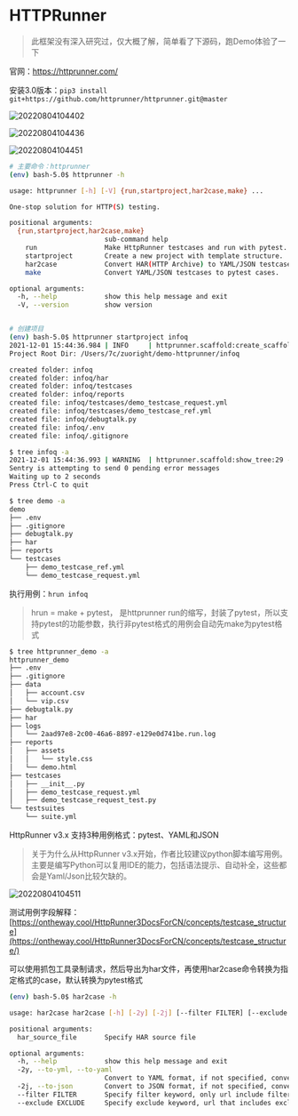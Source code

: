 # HTTPRunner

> 此框架没有深入研究过，仅大概了解，简单看了下源码，跑Demo体验了一下

官网：<https://httprunner.com/>

安装3.0版本：`pip3 install git+https://github.com/httprunner/httprunner.git@master`

![20220804104402](http://image.zuoright.com/20220804104402.png)

![20220804104436](http://image.zuoright.com/20220804104436.png)

![20220804104451](http://image.zuoright.com/20220804104451.png)

```bash
# 主要命令：httprunner
(env) bash-5.0$ httprunner -h

usage: httprunner [-h] [-V] {run,startproject,har2case,make} ...

One-stop solution for HTTP(S) testing.

positional arguments:
  {run,startproject,har2case,make}
                        sub-command help
    run                 Make HttpRunner testcases and run with pytest.
    startproject        Create a new project with template structure.
    har2case            Convert HAR(HTTP Archive) to YAML/JSON testcases for HttpRunner.
    make                Convert YAML/JSON testcases to pytest cases.

optional arguments:
  -h, --help            show this help message and exit
  -V, --version         show version


# 创建项目
(env) bash-5.0$ httprunner startproject infoq
2021-12-01 15:44:36.984 | INFO     | httprunner.scaffold:create_scaffold:43 - Create new project: infoq
Project Root Dir: /Users/7c/zuoright/demo-httprunner/infoq

created folder: infoq
created folder: infoq/har
created folder: infoq/testcases
created folder: infoq/reports
created file: infoq/testcases/demo_testcase_request.yml
created file: infoq/testcases/demo_testcase_ref.yml
created file: infoq/debugtalk.py
created file: infoq/.env
created file: infoq/.gitignore

$ tree infoq -a
2021-12-01 15:44:36.993 | WARNING  | httprunner.scaffold:show_tree:29 - tree command not exists, ignore.
Sentry is attempting to send 0 pending error messages
Waiting up to 2 seconds
Press Ctrl-C to quit
```

```bash
$ tree demo -a
demo
├── .env
├── .gitignore
├── debugtalk.py
├── har
├── reports
└── testcases
    ├── demo_testcase_ref.yml
    └── demo_testcase_request.yml
```

执行用例：`hrun infoq`

> hrun = make + pytest， 是httprunner run的缩写，封装了pytest，所以支持pytest的功能参数，执行非pytest格式的用例会自动先make为pytest格式

```bash
$ tree httprunner_demo -a  
httprunner_demo
├── .env
├── .gitignore
├── data
│   ├── account.csv
│   └── vip.csv
├── debugtalk.py
├── har
├── logs
│   └── 2aad97e8-2c00-46a6-8897-e129e0d741be.run.log
├── reports
│   ├── assets
│   │   └── style.css
│   └── demo.html
├── testcases
│   ├── __init__.py
│   ├── demo_testcase_request.yml
│   ├── demo_testcase_request_test.py
└── testsuites
    └── suite.yml
```

HttpRunner v3.x 支持3种用例格式：pytest、YAML和JSON

> 关于为什么从HttpRunner v3.x开始，作者比较建议python脚本编写用例。主要是编写Python可以复用IDE的能力，包括语法提示、自动补全，这些都会是Yaml/Json比较欠缺的。

![20220804104511](http://image.zuoright.com/20220804104511.png)

测试用例字段解释：[https://ontheway.cool/HttpRunner3DocsForCN/concepts/testcase_structure](https://ontheway.cool/HttpRunner3DocsForCN/concepts/testcase_structure/)

可以使用抓包工具录制请求，然后导出为har文件，再使用har2case命令转换为指定格式的case，默认转换为pytest格式

```bash
(env) bash-5.0$ har2case -h

usage: har2case har2case [-h] [-2y] [-2j] [--filter FILTER] [--exclude EXCLUDE] [har_source_file]

positional arguments:
  har_source_file       Specify HAR source file

optional arguments:
  -h, --help            show this help message and exit
  -2y, --to-yml, --to-yaml
                        Convert to YAML format, if not specified, convert to pytest format by default.
  -2j, --to-json        Convert to JSON format, if not specified, convert to pytest format by default.
  --filter FILTER       Specify filter keyword, only url include filter string will be converted.
  --exclude EXCLUDE     Specify exclude keyword, url that includes exclude string will be ignored, multiple keywords can be joined with '|'
```
